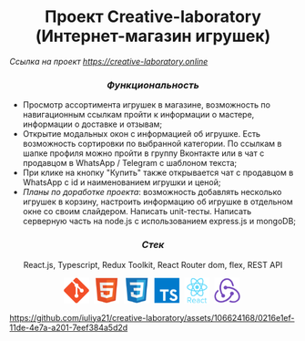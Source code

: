 <h1 align="center"> Проект Creative-laboratory (Интернет-магазин игрушек)</h1>

*Ссылка на проект https://creative-laboratory.online*

<h3 align="center"><i>Функциональность</i></h3>

- Просмотр ассортимента игрушек в магазине, возможность по навигационным ссылкам пройти к информации о мастере, информации о доставке и отзывам;
- Открытие модальных окон с информацией об игрушке. Есть возможность сортировки по выбранной категории. По ссылкам в шапке профиля можно пройти в группу Вконтакте или в чат с продавцом в WhatsApp / Telegram с шаблоном текста;
- При клике на кнопку "Купить" также открывается чат с продавцом в WhatsApp с id и наименованием игрушки и ценой;
- *Планы по доработке проекта*: возможность добавлять несколько игрушек в корзину, настроить информацию об игрушке в отдельном окне со своим слайдером. Написать unit-тесты. Написать серверную часть на node.js с использованием express.js и mongoDB;

<h3 align="center"><i>Стек</i></h3>
<p align="center">React.js, Typescript, Redux Toolkit, React Router dom, flex, REST API</p>

<div align="center">
  <img src="https://github.com/devicons/devicon/blob/master/icons/git/git-original.svg" title="git" alt="git" width="45" height="45"/>&nbsp
  <img src="https://github.com/devicons/devicon/blob/master/icons/html5/html5-original.svg" title="html5" alt="html5" width="45" height="45"/>&nbsp
  <img src="https://github.com/devicons/devicon/blob/master/icons/css3/css3-original.svg" title="css" alt="css" width="45" height="45"/>&nbsp
  <img src="https://github.com/devicons/devicon/blob/master/icons/typescript/typescript-original.svg" title="typescript" alt="typescript" width="45" height="45"/>&nbsp
  <img src="https://github.com/devicons/devicon/blob/master/icons/react/react-original-wordmark.svg" title="reactjs" alt="reactjs" width="45" height="45"/>&nbsp
  <img src="https://github.com/devicons/devicon/blob/master/icons/redux/redux-original.svg" title="redux" alt="redux" width="45" height="45"/>&nbsp;
</div>

https://github.com/iuliya21/creative-laboratory/assets/106624168/0216e1ef-11de-4e7a-a201-7eef384a5d2d
